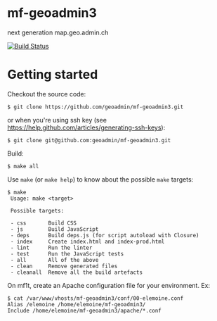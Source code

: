 mf-geoadmin3
============

next generation map.geo.admin.ch

[![Build Status](https://travis-ci.org/geoadmin/mf-geoadmin3.png?branch=master)](https://travis-ci.org/geoadmin/mf-geoadmin3)

# Getting started

Checkout the source code:

    $ git clone https://github.com/geoadmin/mf-geoadmin3.git

or when you're using ssh key (see https://help.github.com/articles/generating-ssh-keys):

    $ git clone git@github.com:geoadmin/mf-geoadmin3.git

Build:

    $ make all

Use `make` (or `make help`) to know about the possible `make` targets:

    $ make
     Usage: make <target>

     Possible targets:

     - css       Build CSS
     - js        Build JavaScript
     - deps      Build deps.js (for script autoload with Closure)
     - index     Create index.html and index-prod.html
     - lint      Run the linter
     - test      Run the JavaScript tests
     - all       All of the above
     - clean     Remove generated files
     - cleanall  Remove all the build artefacts

On mf1t, create an Apache configuration file for your environment. Ex:

    $ cat /var/www/vhosts/mf-geoadmin3/conf/00-elemoine.conf
    Alias /elemoine /home/elemoine/mf-geoadmin3/
    Include /home/elemoine/mf-geoadmin3/apache/*.conf
